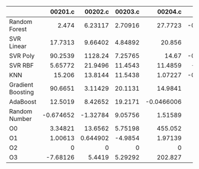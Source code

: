 |                   |   00201.c |     00202.c |   00203.c |     00204.c |   00205.c |     00206.c |   00207.c |   00208.c |    00209.c |   00210.c |   00211.c |   00212.c |   00213.c |   00214.c |   00215.c |   00216.c |   00217.c |   00218.c |   00219.c |   00220.c |   nestedLoop.c |   recursion.c |   select.c |   test10.c |   test11.c |   test12.c |   test13.c |   test1.c |    test2.c |    test3.c |   test4.c |   test5.c |   test6.c |   test7.c |   test8.c |   test9.c |      toy.c |
|:------------------|----------:|------------:|----------:|------------:|----------:|------------:|----------:|----------:|-----------:|----------:|----------:|----------:|----------:|----------:|----------:|----------:|----------:|----------:|----------:|----------:|---------------:|--------------:|-----------:|-----------:|-----------:|-----------:|-----------:|----------:|-----------:|-----------:|----------:|----------:|----------:|----------:|----------:|----------:|-----------:|
| Random Forest     |  2.474    |    6.23117  |   2.70916 |  27.7723    | -0.239835 |  1.58965    | -1.72867  | -2.84767  |  1.23637   |  3.57982  |  -4.54356 | -7.61954  |  -5.00266 |  -2.75367 | -1.17245  | 13.5026   |   6.78415 |  7.27011  |  0.775684 |  2.29206  |     -1.83834   |       5.92159 |   -9.60975 |    2.18166 |    6.24515 |   4.61397  |  1.73881   |  -6.65274 |  76.4696   | -3.0969    |  4.57516  |  -8.39936 |   2.22889 |   23.3379 |  3.53596  | 10.6753   |  4.74779   |
| SVR Linear        | 17.7313   |    9.66402  |   4.84892 |  20.856     |  3.80511  |  0.387004   | 10.3905   | -1.46485  |  0.435126  | -3.54495  |  -6.36214 | -0.750769 |  -9.83011 |   4.15751 | -2.84308  |  2.90681  |   2.25105 |  7.50087  |  0.762133 |  0.377093 |     -3.72564   |       8.6542  |   -7.06914 |   -2.25002 |    9.4232  |   4.84023  |  4.18668   |  -7.14068 |  -4.38078  | -0.0291611 |  4.24032  | -12.525   |  -1.76203 |   16.1132 | -7.3336   |  4.01927  | -1.41778   |
| SVR Poly          | 90.2539   | 1128.24     |   7.25765 |  14.67      | -0.327841 |  3.70307    | -0.380805 | -5.17758  | -0.447225  | -1.98724  |  -3.69365 |  3.52725  |  -9.49467 |  -4.38411 | -2.15515  |  5.12723  |   3.88267 |  7.76092  | -2.27695  | -2.88498  |     -2.46744   |      10.355   |   -7.02    |   -9.04243 |    6.3782  |   6.39658  |  4.96972   |  -8.04122 |  -5.58416  | -1.06422   | -1.68099  |  -2.22666 |  -0.40305 |   17.7097 | -1.15444  | -1.101    |  5.10224   |
| SVR RBF           |  5.65772  |   21.9496   |  11.4543  |  11.4859    | -2.92605  | -0.00857286 | -3.37026  | -2.95831  | -0.0640813 | -3.4506   |  -4.36459 |  1.56758  |  -3.08797 |   0.11208 |  3.36039  | -6.20334  |   4.15763 |  8.04575  | 14.5347   |  8.98274  |     -5.73099   |       5.75955 |   -8.35817 |   -8.32932 |    9.70187 |   3.88284  | -0.856167  |  -3.12671 | -13.2398   | -2.09254   | -0.638443 |  -8.2877  |  -3.9465  |   15.0355 |  0.376834 |  9.77897  | -2.62767   |
| KNN               | 15.206    |   13.8144   |  11.5438  |   1.07227   | -0.389983 | -0.801767   | -3.99464  | -4.67905  | -1.51286   |  9.40001  |  -3.08086 |  0.39664  |  -6.22885 |  -2.8625  | -0.273298 |  0.10583  |  -1.16582 |  1.81584  |  0.530126 | -0.41549  |      1.20181   |       3.24473 |   -8.23048 |   -7.17382 |   10.794   |   3.08975  |  1.07473   |  -4.51479 |   0.173782 |  9.13017   |  2.05944  | 131.511   |   6.72625 |   20.1224 |  0.154366 | -8.07324  |  5.21555   |
| Gradient Boosting | 90.6651   |    3.11429  |  20.1131  |  14.9841    |  5.00193  |  4.81672    | -5.6567   |  0.510923 | -1.42458   |  0.640807 |  -2.12456 |  0.31822  |  -0.77218 |  -3.58574 |  3.51266  |  5.17494  |   5.61922 | -2.35622  |  0.929671 | -1.31397  |      2.58373   |       5.15813 |   -8.77026 |   -5.73206 |   11.1698  |   4.36888  |  1.78841   |  -1.41112 |  -9.7453   | -3.37562   | 12.1309   | 592.218   |  -8.59449 |   19.5672 | -6.57003  |  2.82166  |  3.26212   |
| AdaBoost          | 12.5019   |    8.42652  |  19.2171  |  -0.0466006 |  2.19412  |  0.226569   |  0.863933 | -3.98913  |  0.280524  | -3.2906   |  -3.95716 | -2.38645  |  -5.05369 |   2.58677 | -2.06496  |  6.84471  |   7.44786 | -4.30997  |  5.37107  | -4.75186  |     -0.0909333 |       6.91892 |   -7.36441 |   -8.20658 |    9.28798 |   2.84374  |  2.76226   |  -3.13608 |  -2.73813  |  0.589053  | -2.91469  |  -3.38315 |  -7.68178 |  107.867  | 62.3984   | -5.63058  | 66.5313    |
| Random Number     | -0.674652 |   -1.32784  |   9.05756 |   1.51589   |  3.91361  |  4.58934    | -1.42009  |  0.786036 | -1.62623   |  4.81836  |  -1.98353 |  1.42807  |  -1.11362 |  -2.34759 | -3.4088   | -2.28795  |  11.4324  |  0.321794 |  5.5846   | -3.82994  |     -1.19044   |       8.33105 |  -11.1779  |   -6.92912 |    3.62401 |   0.422706 |  0.429975  |  -1.17964 |  -8.32306  |  0.752969  |  7.77764  |  -4.16668 |  -9.3804  |  181.103  |  8.12937  |  5.46326  | -3.12867   |
| O0                |  3.34821  |   13.6562   |   5.75198 | 455.052     |  4.73119  | -0.531926   | -2.35826  |  2.21884  | -0.152361  |  6.00029  |  -2.94065 | -0.641393 |  -4.36631 |  -2.79306 | -4.11196  | -1.66641  |   4.84747 |  2.0484   |  0.578581 | -3.00058  |      1.66172   |       5.23324 |   -7.17186 |   -7.40919 |   -1.246   |   3.04477  | -2.91567   |   5.60504 |  -8.83747  | -1.92064   | -6.85653  |  -9.93343 |   4.66011 |   11.152  |  6.59686  | -0.444439 | -0.0182607 |
| O1                |  1.00613  |    0.644902 |  -4.9854  |   1.97139   |  2.57839  |  1.15448    |  6.45442  |  3.39875  | -2.64795   |  1.66068  |  -3.27674 |  0.557608 |  -3.01706 |  -1.69135 | -4.0737   | -3.42689  |   5.29378 |  0.884708 |  3.80245  |  3.66302  |      0.7843    |       6.79325 |   -5.60568 |   -4.25302 |   -0.28257 |   1.85376  | -0.0567415 |  -1.44078 | -14.0155   | -4.33732   | -5.44922  |   4.06999 |  -7.29246 |   13.8373 |  2.95358  | -5.39035  |  0.997317  |
| O2                |  0        |    0        |   0       |   0         |  0        |  0          |  0        |  0        |  0         |  0        |   0       |  0        |   0       |   0       |  0        |  0        |   0       |  0        |  0        |  0        |      0         |       0       |    0       |    0       |    0       |   0        |  0         |   0       |   0        |  0         |  0        |   0       |   0       |    0      |  0        |  0        |  0         |
| O3                | -7.68126  |    5.4419   |   5.29292 | 202.827     |  2.56227  |  0.567034   | -1.74151  | -4.30483  |  3.78528   | -2.79584  |   2.50395 |  8.05663  |  -4.20835 |  -3.33235 | -6.87187  | -0.413915 |   4.94222 |  1.24526  |  4.25415  | -0.150756 |     -5.971     |       7.30349 |   -1.74503 |   -6.10338 |    2.01526 |   4.50519  | -1.01672   | -14.1412  | -18.0657   |  0.861632  | -0.898867 | -14.5187  |   3.9885  |   23.9346 |  1.27414  | -1.0865   | 13.0279    |